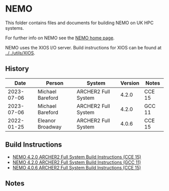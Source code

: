 NEMO
=====

This folder contains files and documents for building NEMO on UK HPC systems.

For further info on NEMO see the [NEMO home page](https://www.nemo-ocean.eu/).

NEMO uses the XIOS I/O server. Build instructions for XIOS can be found at
[../../utils/XIOS](../../utils/XIOS).

History
-------

 Date | Person | System | Version | Notes
 ---- | ------ | ------ | ------- | -----
 2023-07-06 | Michael Bareford | ARCHER2 Full System | 4.2.0 | CCE 15
 2023-07-06 | Michael Bareford | ARCHER2 Full System | 4.2.0 | GCC 11
 2022-01-25 | Eleanor Broadway | ARCHER2 Full System | 4.0.6 | CCE 15

Build Instructions
------------------

* [NEMO 4.2.0 ARCHER2 Full System Build Instructions (CCE 15)](build_nemo_4.2.0_archer2_cce15.md)
* [NEMO 4.2.0 ARCHER2 Full System Build Instructions (GCC 11)](build_nemo_4.2.0_archer2_gcc11.md)
* [NEMO 4.0.6 ARCHER2 Full System Build Instructions (CCE 15)](build_nemo_4.0.6_archer2_cce15.md)

Notes
-----
